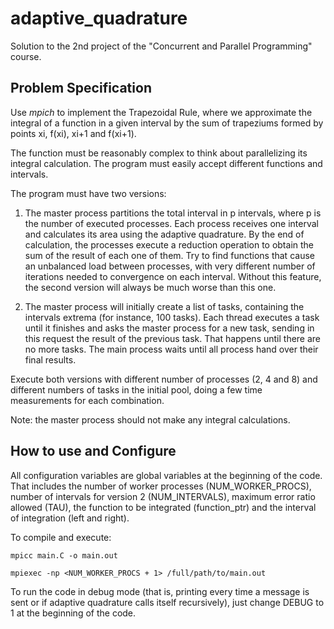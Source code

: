 # adaptive_quadrature
Solution to the 2nd project of the "Concurrent and Parallel Programming" course.


Problem Specification
---------------------

Use *mpich* to implement the Trapezoidal Rule, where we approximate the integral of a function in a given interval by the sum of trapeziums formed by points xi, f(xi), xi+1 and f(xi+1).

The function must be reasonably complex to think about parallelizing its integral calculation. The program must easily accept different functions and intervals.

The program must have two versions:

1. The master process partitions the total interval in p intervals, where p is the number of executed processes. Each process receives one interval and calculates its area using the adaptive quadrature. By the end of calculation, the processes execute a reduction operation to obtain the sum of the result of each one of them. Try to find functions that cause an unbalanced load between processes, with very different number of iterations needed to convergence on each interval. Without this feature, the second version will always be much worse than this one.

2. The master process will initially create a list of tasks, containing the intervals extrema (for instance, 100 tasks). Each thread executes a task until it finishes and asks the master process for a new task, sending in this request the result of the previous task. That happens until there are no more tasks. The main process waits until all process hand over their final results.

Execute both versions with different number of processes (2, 4 and 8) and different numbers of tasks in the initial pool, doing a few time measurements for each combination.

Note: the master process should not make any integral calculations.

How to use and Configure
------------------------

All configuration variables are global variables at the beginning of the code. That includes the number of worker processes (NUM_WORKER_PROCS), number of intervals for version 2 (NUM_INTERVALS), maximum error ratio allowed (TAU), the function to be integrated (function_ptr) and the interval of integration (left and right).

To compile and execute:

`mpicc main.C -o main.out`

`mpiexec -np <NUM_WORKER_PROCS + 1> /full/path/to/main.out`

To run the code in debug mode (that is, printing every time a message is sent or if adaptive quadrature calls itself recursively), just change DEBUG to 1 at the beginning of the code.
